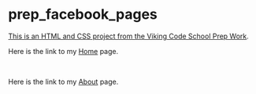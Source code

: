 prep_facebook_pages
===================

[This is an HTML and CSS project from the Viking Code School Prep Work](http://www.vikingcodeschool.com/web-markup-and-coding/let-s-build-facebook).


<p>Here is the link to my <a href="https://ajames20.github.io/project_prep_facebook_pages/">Home</a> page.</p><br />
<p>Here is the link to my <a href="#">About</a> page.</p><br />
<!-- <p>Here is the link to my <a href="#">Friends</a> page.</p><br />
<p>Here is the link to my <a href="#">News Feed</a> page.</p><br /> -->
